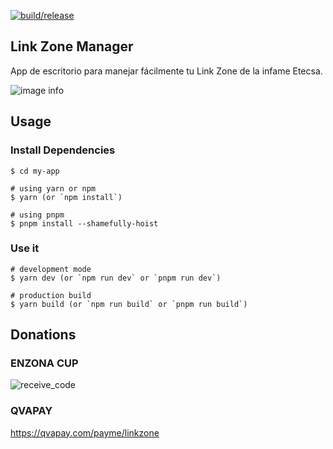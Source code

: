 [![build/release](https://github.com/raulcr98/link-zone-desktop/actions/workflows/electron-compiler.yml/badge.svg)](https://github.com/raulcr98/link-zone-desktop/actions/workflows/electron-compiler.yml)

## Link Zone Manager

App de escritorio para manejar fácilmente tu Link Zone de la infame Etecsa.

![image info](./assets/home.png)


## Usage

### Install Dependencies 

```
$ cd my-app

# using yarn or npm
$ yarn (or `npm install`)

# using pnpm
$ pnpm install --shamefully-hoist
```

### Use it

```
# development mode
$ yarn dev (or `npm run dev` or `pnpm run dev`)

# production build
$ yarn build (or `npm run build` or `pnpm run build`)
```

## Donations

### ENZONA CUP

![receive_code](https://user-images.githubusercontent.com/32805147/143617427-7db88afb-2397-44d4-b984-5166de34dc5a.png)

### QVAPAY

https://qvapay.com/payme/linkzone
